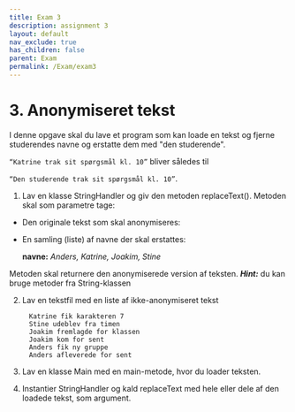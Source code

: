 ```yaml
---
title: Exam 3
description: assignment 3
layout: default
nav_exclude: true
has_children: false
parent: Exam
permalink: /Exam/exam3
---
```






# 3. Anonymiseret tekst

I denne opgave skal du lave et program som kan loade en tekst og fjerne studerendes navne og erstatte dem med "den studerende".

`“Katrine trak sit spørgsmål kl. 10”` bliver således til

`“Den studerende trak sit spørgsmål kl. 10”`.

1.	Lav en klasse StringHandler og giv den metoden replaceText(). Metoden skal som parametre tage:

   - Den originale tekst som skal anonymiseres:
   - En samling (liste) af navne der skal erstattes:

     **navne:** _Anders, Katrine, Joakim, Stine_

    
 Metoden skal returnere den anonymiserede version af teksten.
**_Hint:_** du kan bruge metoder fra String-klassen

2.	Lav en tekstfil med en liste af ikke-anonymiseret tekst

```
     Katrine fik karakteren 7
     Stine udeblev fra timen
     Joakim fremlagde for klassen
     Joakim kom for sent
     Anders fik ny gruppe
     Anders afleverede for sent
```

3.	Lav en klasse Main med en main-metode, hvor du loader teksten.


4.  Instantier StringHandler og kald replaceText med hele eller dele af den loadede tekst, som argument.

